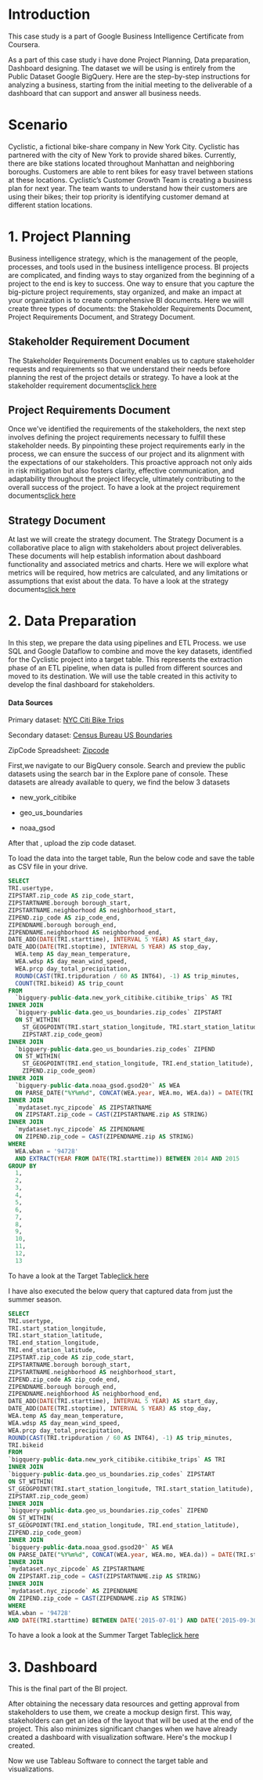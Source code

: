 # Introduction

This case study is a part of Google Business Intelligence Certificate from Coursera.

As a part of this case study i have done Project Planning, Data preparation, Dashboard designing.
The dataset we will be using is entirely from the Public Dataset Google BigQuery. Here are the step-by-step instructions for analyzing a business, starting from the initial meeting to the deliverable of a dashboard that can support and answer all business needs.

# Scenario

Cyclistic, a fictional bike-share company in New York City. 
Cyclistic has partnered with the city of New York to provide shared bikes. Currently, there are bike stations located throughout Manhattan and neighboring boroughs. Customers are able to rent bikes for easy travel between stations at these locations.
Cyclistic’s Customer Growth Team is creating a business plan for next year. The team wants to understand how their customers are using their bikes; their top priority is identifying customer demand at different station locations.


# 1. Project Planning

Business intelligence strategy, which is the management of the people, processes, and tools used in the business intelligence process. BI projects are complicated, and finding ways to stay organized from the beginning of a project to the end is key to success. One way to ensure that you capture the big-picture project requirements, stay organized, and make an impact at your organization is to create comprehensive BI documents. 
Here we will create three types of documents: the Stakeholder Requirements Document, Project Requirements Document, and Strategy Document.

## Stakeholder Requirement Document

The Stakeholder Requirements Document enables us to capture stakeholder requests and requirements so that we understand their needs before planning the rest of the project details or strategy. To have a look at the stakeholder requirement documents[click here](https://docs.google.com/document/d/1M9t-kHVotXV36SaMQU91yiTHSRJIcA7A/edit?usp=sharing&ouid=101697456061317378080&rtpof=true&sd=true)

## Project Requirements Document

Once we've identified the requirements of the stakeholders, the next step involves defining the project requirements necessary to fulfill these stakeholder needs. By pinpointing these project requirements early in the process, we can ensure the success of our project and its alignment with the expectations of our stakeholders. This proactive approach not only aids in risk mitigation but also fosters clarity, effective communication, and adaptability throughout the project lifecycle, ultimately contributing to the overall success of the project.
To have a look at the project requirement documents[click here](https://docs.google.com/document/d/1xNRxtOW62ca0kMCS23J159GQ5jVuS26y/edit?usp=sharing&ouid=101697456061317378080&rtpof=true&sd=true)

## Strategy Document

At last we will create the strategy document. The Strategy Document is a collaborative place to align with stakeholders about project deliverables. These documents will help establish information about dashboard functionality and associated metrics and charts. Here we will explore what metrics will be required, how metrics are calculated, and any limitations or assumptions that exist about the data. To have a look at the strategy documents[click here]()

# 2. Data Preparation

In this step, we prepare the data using pipelines and ETL Process.
we use SQL and Google Dataflow to combine and move the key datasets, identified for the Cyclistic project into a target table. This represents the extraction phase of an ETL pipeline, when data is pulled from different sources and moved to its destination. We will use the table created in this activity to develop the final dashboard for stakeholders.

#### Data Sources
Primary dataset: 
[NYC Citi Bike Trips](https://console.cloud.google.com/marketplace/details/city-of-new-york/nyc-citi-bike?pli=1)

Secondary dataset: 
[Census Bureau US Boundaries](https://console.cloud.google.com/marketplace/product/united-states-census-bureau/us-geographic-boundaries?project=nth-clone-407307)

ZipCode Spreadsheet:
[Zipcode](https://docs.google.com/spreadsheets/d/1IIbH-GM3tdmM5tl56PHhqI7xxCzqaBCU0ylItxk_sy0/template/preview#gid=806359255)

First,we navigate to our BigQuery console. 
Search and preview the public datasets using the search bar in the Explore pane of console.
These datasets are already available to query, we find the below 3 datasets

- new_york_citibike

- geo_us_boundaries

- noaa_gsod

After that , upload the zip code dataset. 

To load the data into the target table, Run the below code and save the table as CSV file in your drive. 


```SQL
SELECT
TRI.usertype,
ZIPSTART.zip_code AS zip_code_start,
ZIPSTARTNAME.borough borough_start,
ZIPSTARTNAME.neighborhood AS neighborhood_start,
ZIPEND.zip_code AS zip_code_end,
ZIPENDNAME.borough borough_end,
ZIPENDNAME.neighborhood AS neighborhood_end,
DATE_ADD(DATE(TRI.starttime), INTERVAL 5 YEAR) AS start_day,
DATE_ADD(DATE(TRI.stoptime), INTERVAL 5 YEAR) AS stop_day,
  WEA.temp AS day_mean_temperature,
  WEA.wdsp AS day_mean_wind_speed, 
  WEA.prcp day_total_precipitation, 
  ROUND(CAST(TRI.tripduration / 60 AS INT64), -1) AS trip_minutes,
  COUNT(TRI.bikeid) AS trip_count
FROM
  `bigquery-public-data.new_york_citibike.citibike_trips` AS TRI
INNER JOIN
  `bigquery-public-data.geo_us_boundaries.zip_codes` ZIPSTART
  ON ST_WITHIN(
    ST_GEOGPOINT(TRI.start_station_longitude, TRI.start_station_latitude),
    ZIPSTART.zip_code_geom)
INNER JOIN
  `bigquery-public-data.geo_us_boundaries.zip_codes` ZIPEND
  ON ST_WITHIN(
    ST_GEOGPOINT(TRI.end_station_longitude, TRI.end_station_latitude),
    ZIPEND.zip_code_geom)
INNER JOIN
  `bigquery-public-data.noaa_gsod.gsod20*` AS WEA
  ON PARSE_DATE("%Y%m%d", CONCAT(WEA.year, WEA.mo, WEA.da)) = DATE(TRI.starttime)
INNER JOIN
  `mydataset.nyc_zipcode` AS ZIPSTARTNAME
  ON ZIPSTART.zip_code = CAST(ZIPSTARTNAME.zip AS STRING)
INNER JOIN
  `mydataset.nyc_zipcode` AS ZIPENDNAME
  ON ZIPEND.zip_code = CAST(ZIPENDNAME.zip AS STRING)
WHERE
  WEA.wban = '94728' 
  AND EXTRACT(YEAR FROM DATE(TRI.starttime)) BETWEEN 2014 AND 2015
GROUP BY
  1,
  2,
  3,
  4,
  5,
  6,
  7,
  8,
  9,
  10,
  11,
  12,
  13
```

To have a look at the Target Table[click here](https://drive.google.com/file/d/19-uA_g7B4FLOtmxeXcMdjiy6Zo4QQ3Pv/view?usp=drive_link)


I have also executed the below query that captured data from just the summer season.


```SQL
SELECT
TRI.usertype,
TRI.start_station_longitude,
TRI.start_station_latitude,
TRI.end_station_longitude,
TRI.end_station_latitude,
ZIPSTART.zip_code AS zip_code_start,
ZIPSTARTNAME.borough borough_start,
ZIPSTARTNAME.neighborhood AS neighborhood_start,
ZIPEND.zip_code AS zip_code_end,
ZIPENDNAME.borough borough_end,
ZIPENDNAME.neighborhood AS neighborhood_end,
DATE_ADD(DATE(TRI.starttime), INTERVAL 5 YEAR) AS start_day,
DATE_ADD(DATE(TRI.stoptime), INTERVAL 5 YEAR) AS stop_day,
WEA.temp AS day_mean_temperature, 
WEA.wdsp AS day_mean_wind_speed, 
WEA.prcp day_total_precipitation,
ROUND(CAST(TRI.tripduration / 60 AS INT64), -1) AS trip_minutes,
TRI.bikeid
FROM
`bigquery-public-data.new_york_citibike.citibike_trips` AS TRI
INNER JOIN
`bigquery-public-data.geo_us_boundaries.zip_codes` ZIPSTART
ON ST_WITHIN(
ST_GEOGPOINT(TRI.start_station_longitude, TRI.start_station_latitude),
ZIPSTART.zip_code_geom)
INNER JOIN
`bigquery-public-data.geo_us_boundaries.zip_codes` ZIPEND
ON ST_WITHIN(
ST_GEOGPOINT(TRI.end_station_longitude, TRI.end_station_latitude),
ZIPEND.zip_code_geom)
INNER JOIN
`bigquery-public-data.noaa_gsod.gsod20*` AS WEA
ON PARSE_DATE("%Y%m%d", CONCAT(WEA.year, WEA.mo, WEA.da)) = DATE(TRI.starttime)
INNER JOIN
`mydataset.nyc_zipcode` AS ZIPSTARTNAME
ON ZIPSTART.zip_code = CAST(ZIPSTARTNAME.zip AS STRING)
INNER JOIN
`mydataset.nyc_zipcode` AS ZIPENDNAME
ON ZIPEND.zip_code = CAST(ZIPENDNAME.zip AS STRING)
WHERE
WEA.wban = '94728' 
AND DATE(TRI.starttime) BETWEEN DATE('2015-07-01') AND DATE('2015-09-30')
```


To have a look a look at the Summer Target Table[click here](https://drive.google.com/file/d/1W1N8Xmx1PjUNe21G3MJp0jwRsiaDGBCv/view?usp=drive_link)


# 3. Dashboard

This is the final part of the BI project. 

After obtaining the necessary data resources and getting approval from stakeholders to use them, we create a mockup design first. This way, stakeholders can get an idea of the layout that will be used at the end of the project. This also minimizes significant changes when we have already created a dashboard with visualization software. 
Here's the mockup I created.

Now we use Tableau Software to connect the target table and visualizations.



